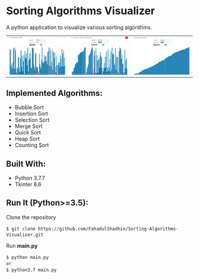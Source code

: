 # Sorting Algorithms Visualizer
<p>A python application to visualize various sorting algorithms.</p>
<table>
  <tr>
    <td><img  src="img/ss1.png"></td>
    <td><img  src="img/ss2.png"></td>
    <td><img  src="img/ss3.png"></td>
  </tr>
</table>

## Implemented Algorithms:
* Bubble Sort 
* Insertion Sort 
* Selection Sort 
* Merge Sort 
* Quick Sort 
* Heap Sort 
* Counting Sort

## Built With:
* Python 3.7.7
* Tkinter 8.6

<!-- ## Screenshots: -->
<!-- <p align="center"><img height="500" src="img/ss1.png"></p>
<p align="center"><img height="500" src="img/ss2.png"></p>
<p align="center"><img height="500" src="img/ss3.png"></p> -->

## Run It (Python>=3.5):
<p> Clone the repository </p>

```
$ git clone https://github.com/FahadulShadhin/Sorting-Algorithms-Visualizer.git
```

<p>Run <strong>main.py</strong><p>

```bash
$ python main.py 
or
$ python3.7 main.py
```
  
